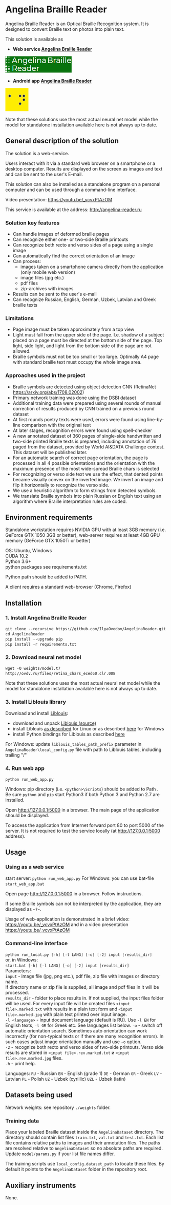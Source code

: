# Angelina Braille Reader

Angelina Braille Reader is an Optical Braille Recognition system. It is designed to convert Braille text on photos into plain text.

This solution is available as
- **Web service [Angelina Braille Reader](https://angelina-reader.ru)**

![image](https://github.com/IlyaOvodov/AngelinaReader2/raw/master/static/images/logo_head.png)  

- **Android app [Angelina Braille Reader](https://play.google.com/store/apps/details?id=com.angelina_reader.twa)**

![image](https://github.com/IlyaOvodov/AngelinaReader2/raw/master/static/json/72x72.png)

Note that these solutions use the most actual neural net model while the model for standalone installation available here is not always up to date. 


## General description of the solution

The solution is a web-service.

Users interact with it via a standard web browser on a smartphone or a desktop computer. Results are displayed on the screen as images and text and can be sent to the user's E-mail.

This solution can also be installed as a standalone program on a personal computer and can be used through a command-line interface.

Video presentation: https://youtu.be/_vcvxPtAzOM   

This service is available at the address: http://angelina-reader.ru   


### Solution key features

* Can handle images of deformed braille pages
* Can recognize either one- or two-side Braille printouts
* Can recognize both recto and verso sides of a page using a single image
* Can automatically find the correct orientation of an image
* Can process:
  * images taken on a smartphone camera directly from the application (only mobile web version)
  * image files (jpg etc.)
  * pdf files
  * zip-archives with images
* Results can be sent to the user's e-mail
* Can recognize Russian, English, German, Uzbek, Latvian and Greek braille texts

### Limitations

* Page image must be taken approximately from a top view
* Light must fall from the upper side of the page. I.e. shadow of a subject placed on a page must be directed at the bottom side of the page. Top light, side light, and light from the bottom side of the page are not allowed.
* Braille symbols must not be too small or too large. Optimally A4 page with standard braille text must  occupy the whole image area.

### Approaches used in the project

* Braille symbols are detected using object detection CNN (RetinaNet https://arxiv.org/abs/1708.02002)
* Primary network training was done using the DSBI dataset
* Additional training data were prepared using several rounds of manual correction of results produced by CNN trained on a previous round dataset 
* At first rounds poetry texts were used, errors were found using line-by-line comparison with the original text
* At later stages, recognition errors were found using spell-checker
* A new annotated dataset of 360 pages of single-side handwritten and two-side printed Braille texts is prepared, including annotation of 76 paged from the dataset, provided by World AI&DATA Challenge contest. This dataset will be published later.
* For an automatic search of correct page orientation, the page is processed in all 4 possible orientations and the orientation with the maximum presence of the most wide-spread Braille chars is selected 
* For recognizing or verso side text we use the effect, that dented points became visually convex on the inverted image. We invert an image and flip it horizontally to recognize the verso side.
* We use a heuristic algorithm to form strings from detected symbols.
* We translate Braille symbols into plain Russian or English text using an algorithm where Braille interpretation rules are coded.

## Environment requirements

Standalone workstation requires NVIDIA GPU with at least 3GB memory (i.e. GeForce GTX 1050 3GB or better), web-server requires at least 4GB GPU memory (GeForce GTX 1050Ti or better)

OS: Ubuntu, Windows   
 CUDA 10.2   
 Python 3.6+   
 python packages see requirements.txt   
 
 Python path should be added to PATH.

A client requires a standard web-browser (Chrome, Firefox) 
 

## Installation

### 1. Install Angelina Braille Reader
```
git clone --recursive https://github.com/IlyaOvodov/AngelinaReader.git
cd AngelinaReader
pip install --upgrade pip
pip install -r requirements.txt
```

### 2. Download neural net model
```
wget -O weights/model.t7 http://ovdv.ru/files/retina_chars_eced60.clr.008
```
Note that these solutions uses the most actual neural net model while the model for standalone installation available here is not always up to date.


### 3. Install Liblouis library

Download and install [Liblouis](http://liblouis.org/):
- download and unpack [Liblouis (source)](http://liblouis.org/downloads/)
- install Liblouis [as described](https://github.com/liblouis/liblouis#installation) for Linux or as described [here](https://raw.githubusercontent.com/liblouis/liblouis/master/README.windows) for Windows
- install Python bindings for Liblouis as described [here](https://github.com/liblouis/liblouis/tree/master/python)

For Windows: update `liblouis_tables_path_prefix` parameter in `AngelinaReader\local_config.py` file with path to Liblouis tables, including trailing "/" 

### 4. Run web app
```
python run_web_app.py
```

Windows: pip directory (i.e. `<python>\Scripts`) should be added to Path .   
Be sure  `python` and `pip` start Python3 if both Python 3 and Python 2.7 are installed.   

Open http://127.0.0.1:5000 in a browser. The main page of the application should be displayed.

To access the application from Internet forward port 80 to port 5000 of the server. It is not required to test the service locally (at http://127.0.0.1:5000 address).  


## Usage

### Using as a web service

start server: `python run_web_app.py`
For Windows: you can use bat-file `start_web_app.bat`

Open page http://127.0.0.1:5000 in a browser. Follow instructions.

If some Braille symbols can not be interpreted by the application, they are displayed as `~?~`.

Usage of web-application is demonstrated in a brief video: https://youtu.be/_vcvxPtAzOM and in a video presentation  https://youtu.be/_vcvxPtAzOM


### Command-line interface 

`python run_local.py [-h] [-l LANG] [-o] [-2] input [results_dir]`   
or, in Windows:   
`start.bat [-h] [-l LANG] [-o] [-2] input [results_dir]`   
Parameters:   
`input` - image file (jpg, png etc.), pdf file, zip file with images or directory name.   
If directory name or zip file is supplied, all image and pdf files in it will be processed.   
`results_dir` - folder to place results in. If not supplied, the input files folder will be used. For every input file will be created files `<input file>.marked.txt` with results in a plain text form and `<input file>.marked.jpg` with plain text printed over input image.   
`-l <language>` - input document language (default is RU). Use `-l EN` for English texts, `-l GR` for Greek etc. See languages list below. 
`-o` - switch off automatic orientation search. Sometimes auto orientation can work incorrectly (for non-typical texts or if there are many recognition errors). In such cases adjust image orientation manually and use `-o` option.   
`-2` - recognize both recto and verso sides of two-side printouts. Verso side results are stored in `<input file>.rev.marked.txt` и `<input file>.rev.marked.jpg` files.   
`-h` - print help.   

Languages:
`RU` - Russian
`EN` - English (grade 1)
`DE` - German
`GR` - Greek
`LV` - Latvian
`PL` - Polish
`UZ` - Uzbek (cyrillic)
`UZL` - Uzbek (latin)

## Datasets being used

Network weights: see repository `./weights` folder.

### Training data

Place your labeled Braille dataset inside the `AngelinaDataset` directory. The
directory should contain list files `train.txt`, `val.txt` and `test.txt`. Each
list file contains relative paths to images and their annotation files. The
paths are resolved relative to `AngelinaDataset` so no absolute paths are
required. Update `model/params.py` if your list file names differ.

The training scripts use `local_config.dataset_path` to locate these files. By
default it points to the `AngelinaDataset` folder in the repository root.

## Auxiliary instruments

None.